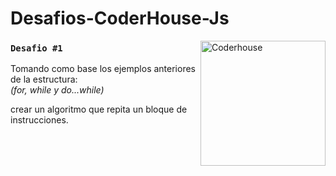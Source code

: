 # Desafios-CoderHouse-Js

<img align="right" alt="Coderhouse" height="200" width="200" src="https://stivendz.github.io/Desafios-CoderHouse-Js/coderhouse.jpeg">

### `Desafio #1`
Tomando como base los ejemplos anteriores de la estructura: \
*(for, while y do...while)*

crear un algoritmo que repita un bloque de instrucciones.


